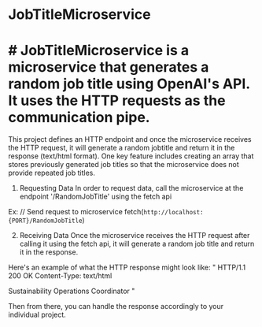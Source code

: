 # JobTitleMicroservice

# # JobTitleMicroservice is a microservice that generates a random job title using OpenAI's API. It uses the HTTP requests as the communication pipe. 

This project defines an HTTP endpoint and once the microservice receives the HTTP request, it will generate a random jobtitle and return it in the response (text/html format). 
One key feature includes creating an array that stores previously generated job titles so that the microservice does not provide repeated job titles.


1. Requesting Data
In order to request data, call the microservice at the endpoint '/RandomJobTitle' using the fetch api 

Ex:
// Send request to microservice
fetch(`http://localhost:{PORT}/RandomJobTitle`)
<your additional code handling the response>


2. Receiving Data
Once the microservice receives the HTTP request after calling it using the fetch api, it will generate a random job
title and return it in the response. 

Here's an example of what the HTTP response might
look like: 
"
HTTP/1.1 200 OK
Content-Type: text/html

Sustainability Operations Coordinator
"

Then from there, you can handle the response accordingly to your individual project.


